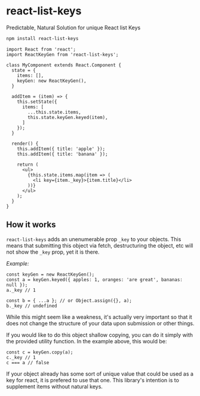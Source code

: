 # react-list-keys
Predictable, Natural Solution for unique React list Keys

```bash
npm install react-list-keys
```

```node
import React from 'react';
import ReactKeyGen from 'react-list-keys';

class MyComponent extends React.Component {
  state = {
    items: [],
    keyGen: new ReactKeyGen(),
  }

  addItem = (item) => {
    this.setState({
      items: [
        ...this.state.items,
        this.state.keyGen.keyed(item),
      ]
    });
  }

  render() {
    this.addItem({ title: 'apple' });
    this.addItem({ title: 'banana' });

    return (
      <ul>
        {this.state.items.map(item => (
          <li key={item._key}>{item.title}</li>
        ))}
      </ul>
    );
  }
}
```

## How it works
`react-list-keys` adds an unenumerable prop `_key` to your objects.
This means that submitting this object via fetch, destructuring the object,
etc will not show the `_key` prop, yet it is there.

*Example:*

```node
const keyGen = new ReactKeyGen();
const a = keyGen.keyed({ apples: 1, oranges: 'are great', bananas: null });
a._key // 1

const b = { ...a }; // or Object.assign({}, a);
b._key // undefined
```

While this might seem like a weakness, it's actually very important so that it does not change the structure of your data upon submission or other things.

If you would like to do this object shallow copying, you can do it simply with the provided utility function. In the example above, this would be:

```node
const c = keyGen.copy(a);
c._key // 1
c === a // false
```

If your object already has some sort of unique value that could be used as a key for react, it is prefered to use that one. This library's intention is to supplement items without natural keys.
